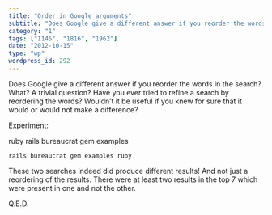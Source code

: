 ```yaml
---
title: "Order in Google arguments"
subtitle: "Does Google give a different answer if you reorder the words in the search? What? A trivial question..."
category: "1"
tags: ["1145", "1816", "1962"]
date: "2012-10-15"
type: "wp"
wordpress_id: 292
---
```

Does Google give a different answer if you reorder the words in the search? What? A trivial question? Have you ever tried to refine a search by reordering the words? Wouldn’t it be useful if you knew for sure that it would or would not make a difference?

Experiment:

ruby rails bureaucrat gem examples
```
rails bureaucrat gem examples ruby
```
These two searches indeed did produce different results! And not just a reordering of the results. There were at least two results in the top 7 which were present in one and not the other.

Q.E.D.